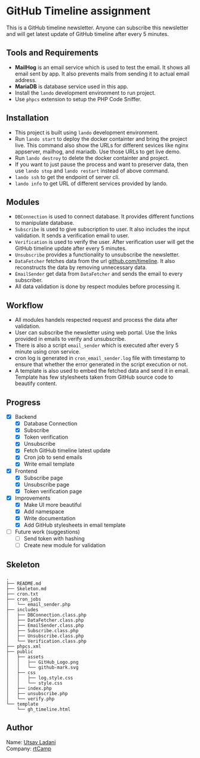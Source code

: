# GitHub Timeline assignment

This is a GitHub timeline newsletter. Anyone can subscribe this newsletter and will get latest update of GitHub timeline after every 5 minutes. 



## Tools and Requirements

- **MailHog** is an email service which is used to test the email. It shows all email sent by app. It also prevents mails from sending it to actual email address.
- **MariaDB** is database service used in this app.
- Install the `lando` development environment to run project.
- Use `phpcs` extension to setup the PHP Code Sniffer.


## Installation

- This project is built using `lando` development environment.
- Run `lando start` to deploy the docker containter and bring the project live. This command also show the URLs for different sevices like nginx appserver, mailhog, and mariadb. Use those URLs to get live demo.
- Run `lando destroy` to delete the docker containter and project.
- If you want to just pause the process and want to preserver data, then use `lando stop` and `lando restart` instead of above command.
- `lando ssh` to get the endpoint of server cli.
- `lando info` to get URL of different services provided by lando.

## Modules 

- `DBConnection` is used to connect database. It provides different functions to manipulate database.
- `Subscribe` is used to give subscription to user. It also includes the input validation. It sends a verification email to user. 
- `Verification` is used to verify the user. After verification user will get the GitHub timeline update after every 5 minutes.
- `Unsubscribe` provides a functionality to unsubscribe the newsletter.
- `DataFetcher` fetches data from the url [github.com/timeline](https://github.com/timeline). It also reconstructs the data by removing unnecessary data.
- `EmailSender` get data from `DataFetcher` and sends the email to every subscriber.
- All data validation is done by respect modules before processing it.

## Workflow

- All modules handels respected request and process the data after validation.
- User can subscribe the newsletter using web portal. Use the links provided in emails to verify and unsubscribe.
- There is also a script `email_sender` which is executed after every 5 minute using cron service.
- cron log is generated in `cron_email_sender.log` file with timestamp to ensure that whether the error generated in the script execution or not.
- A template is also used to embed the fetched data and send it in email. Template has few stylesheets taken from GitHub source code to beautify content.

## Progress

- [x] Backend
    - [x] Database Connection
    - [x] Subscribe
    - [x] Token verification
    - [x] Unsubscribe
    - [x] Fetch GitHub timeline latest update
    - [x] Cron job to send emails
    - [x] Write email template

- [x] Frontend
    - [x] Subscribe page
    - [x] Unsubscribe page
    - [x] Token verification page

- [x] Improvements
    - [x] Make UI more beautiful
    - [x] Add namespace
    - [x] Write documentation
    - [x] Add GitHub stylesheets in email template

- [ ] Future work (suggestions)
    - [ ] Send token with hashing
    - [ ] Create new module for validation

## Skeleton

```
.
├── README.md
├── Skeleton.md
├── cron.txt
├── cron_jobs
│   └── email_sender.php
├── includes
│   ├── DBConnection.class.php
│   ├── DataFetcher.class.php
│   ├── EmailSender.class.php
│   ├── Subscribe.class.php
│   ├── Unsubscribe.class.php
│   └── Verification.class.php
├── phpcs.xml
├── public
│   ├── assets
│   │   ├── GitHub_Logo.png
│   │   └── github-mark.svg
│   ├── css
│   │   ├── log.style.css
│   │   └── style.css
│   ├── index.php
│   ├── unsubscribe.php
│   └── verify.php
└── template
    └── gh_timeline.html
```

## Author

Name: [Utsav Ladani](https://github.com/Utsav-Ladani) \
Company: [rtCamp](https://github.com/rtCamp) 
